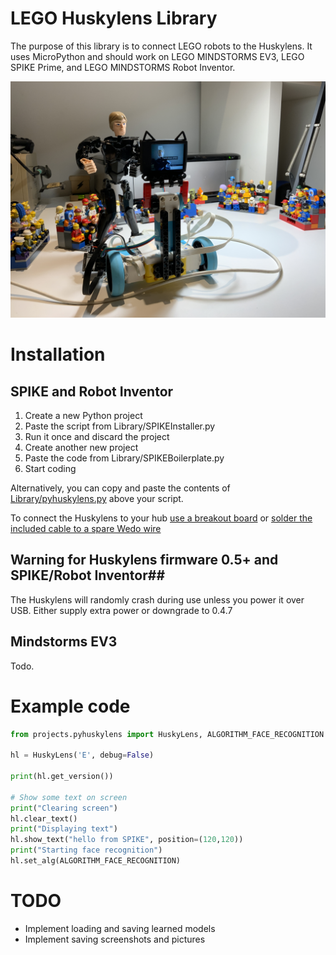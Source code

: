 # LEGO Huskylens Library
The purpose of this library is to connect LEGO robots to the Huskylens. It uses MicroPython and should work on LEGO MINDSTORMS EV3, LEGO SPIKE Prime, and LEGO MINDSTORMS Robot Inventor.

![Huskylens with LEGO SPIKE Prime](huskylens_lego.jpg)

# Installation
## SPIKE and Robot Inventor
1. Create a new Python project
2. Paste the script from Library/SPIKEInstaller.py
3. Run it once and discard the project
4. Create another new project
5. Paste the code from Library/SPIKEBoilerplate.py
6. Start coding

Alternatively, you can copy and paste the contents of [Library/pyhuskylens.py](Library/pyhuskylens.py) above your script.

To connect the Huskylens to your hub [use a breakout board](https://antonsmindstorms.com/product/uart-breakout-board-for-spike-and-ev3-openmv-compatible/) or [solder the included cable to a spare Wedo wire](#)

## Warning for Huskylens firmware 0.5+ and SPIKE/Robot Inventor##
The Huskylens will randomly crash during use unless you power it over USB. Either supply extra power or downgrade to 0.4.7

## Mindstorms EV3
Todo.

# Example code
``` python
from projects.pyhuskylens import HuskyLens, ALGORITHM_FACE_RECOGNITION

hl = HuskyLens('E', debug=False)

print(hl.get_version())

# Show some text on screen
print("Clearing screen")
hl.clear_text()
print("Displaying text")
hl.show_text("hello from SPIKE", position=(120,120))
print("Starting face recognition")
hl.set_alg(ALGORITHM_FACE_RECOGNITION)
```

# TODO
- Implement loading and saving learned models
- Implement saving screenshots and pictures